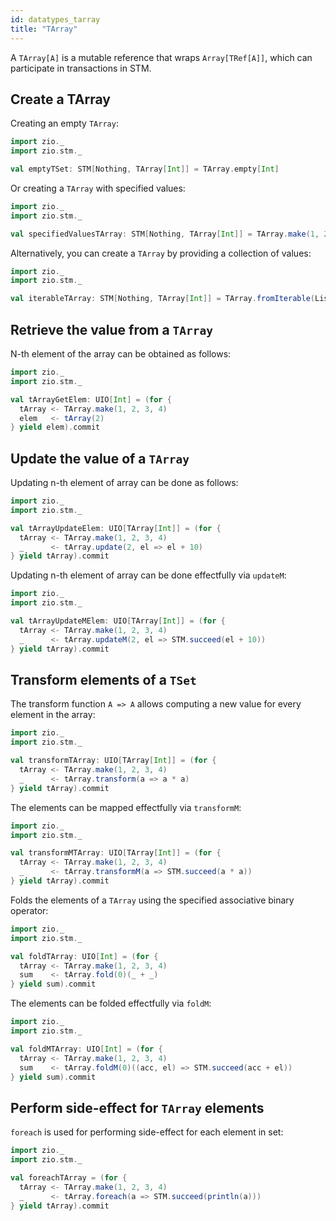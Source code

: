 ```yaml
---
id: datatypes_tarray
title: "TArray"
---
```


A `TArray[A]` is a mutable reference that wraps `Array[TRef[A]]`, which can participate in transactions in STM.

## Create a TArray

Creating an empty `TArray`:

```scala mdoc:silent
import zio._
import zio.stm._

val emptyTSet: STM[Nothing, TArray[Int]] = TArray.empty[Int]
```

Or creating a `TArray` with specified values:

```scala mdoc:silent
import zio._
import zio.stm._

val specifiedValuesTArray: STM[Nothing, TArray[Int]] = TArray.make(1, 2, 3)
```

Alternatively, you can create a `TArray` by providing a collection of values:

```scala mdoc:silent
import zio._
import zio.stm._

val iterableTArray: STM[Nothing, TArray[Int]] = TArray.fromIterable(List(1, 2, 3))
```

## Retrieve the value from a `TArray`

N-th element of the array can be obtained as follows:

```scala mdoc:silent
import zio._
import zio.stm._

val tArrayGetElem: UIO[Int] = (for {
  tArray <- TArray.make(1, 2, 3, 4)
  elem   <- tArray(2)
} yield elem).commit
```

## Update the value of a `TArray`

Updating n-th element of array can be done as follows:

```scala mdoc:silent
import zio._
import zio.stm._

val tArrayUpdateElem: UIO[TArray[Int]] = (for {
  tArray <- TArray.make(1, 2, 3, 4)
  _      <- tArray.update(2, el => el + 10)
} yield tArray).commit
```

Updating n-th element of array can be done effectfully via `updateM`:

```scala mdoc:silent
import zio._
import zio.stm._

val tArrayUpdateMElem: UIO[TArray[Int]] = (for {
  tArray <- TArray.make(1, 2, 3, 4)
  _      <- tArray.updateM(2, el => STM.succeed(el + 10))
} yield tArray).commit
```

## Transform elements of a `TSet`

The transform function `A => A` allows computing a new value for every element in the array: 

```scala mdoc:silent
import zio._
import zio.stm._

val transformTArray: UIO[TArray[Int]] = (for {
  tArray <- TArray.make(1, 2, 3, 4)
  _      <- tArray.transform(a => a * a)
} yield tArray).commit
```

The elements can be mapped effectfully via `transformM`:

```scala mdoc:silent
import zio._
import zio.stm._

val transformMTArray: UIO[TArray[Int]] = (for {
  tArray <- TArray.make(1, 2, 3, 4)
  _      <- tArray.transformM(a => STM.succeed(a * a))
} yield tArray).commit
```

Folds the elements of a `TArray` using the specified associative binary operator:

```scala mdoc:silent
import zio._
import zio.stm._

val foldTArray: UIO[Int] = (for {
  tArray <- TArray.make(1, 2, 3, 4)
  sum    <- tArray.fold(0)(_ + _)
} yield sum).commit
```

The elements can be folded effectfully via `foldM`:

```scala mdoc:silent
import zio._
import zio.stm._

val foldMTArray: UIO[Int] = (for {
  tArray <- TArray.make(1, 2, 3, 4)
  sum    <- tArray.foldM(0)((acc, el) => STM.succeed(acc + el))
} yield sum).commit
```

## Perform side-effect for `TArray` elements

`foreach` is used for performing side-effect for each element in set:

```scala mdoc:silent
import zio._
import zio.stm._

val foreachTArray = (for {
  tArray <- TArray.make(1, 2, 3, 4)
  _      <- tArray.foreach(a => STM.succeed(println(a)))
} yield tArray).commit
```
